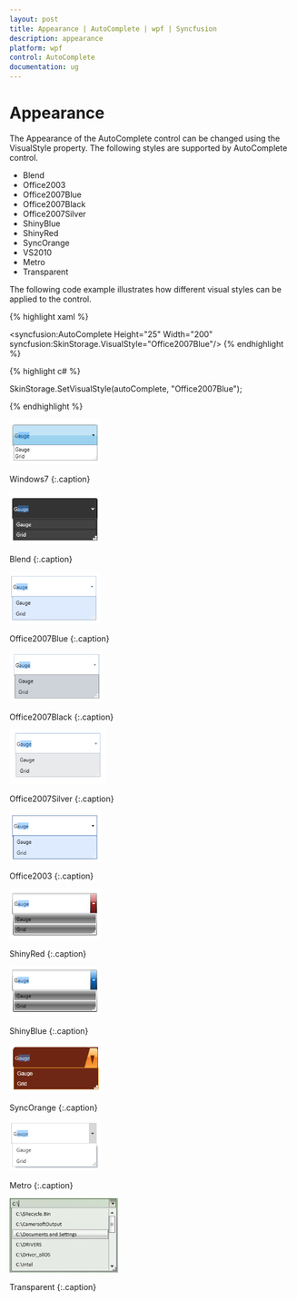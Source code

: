 ```yaml
---
layout: post
title: Appearance | AutoComplete | wpf | Syncfusion
description: appearance
platform: wpf
control: AutoComplete
documentation: ug
---
```


# Appearance

The Appearance of the AutoComplete control can be changed using the VisualStyle property. The following styles are supported by AutoComplete control.

* Blend
* Office2003
* Office2007Blue
* Office2007Black
* Office2007Silver
* ShinyBlue
* ShinyRed
* SyncOrange
* VS2010
* Metro
* Transparent 



The following code example illustrates how different visual styles can be applied to the control.


{% highlight xaml %}


<syncfusion:AutoComplete Height="25" Width="200" syncfusion:SkinStorage.VisualStyle="Office2007Blue"/>
{% endhighlight %}

{% highlight c# %}


SkinStorage.SetVisualStyle(autoComplete, "Office2007Blue");

{% endhighlight %}

![](Appearance_images/Appearance_img1.png)

Windows7
{:.caption}

![](Appearance_images/Appearance_img2.png)

Blend
{:.caption}



![](Appearance_images/Appearance_img3.png)

Office2007Blue
{:.caption}

![](Appearance_images/Appearance_img4.png)

Office2007Black
{:.caption}

![](Appearance_images/Appearance_img5.png)

Office2007Silver
{:.caption}

![](Appearance_images/Appearance_img6.png)

Office2003
{:.caption}

![](Appearance_images/Appearance_img7.png)

ShinyRed
{:.caption}

![](Appearance_images/Appearance_img8.png)

ShinyBlue
{:.caption}



![](Appearance_images/Appearance_img9.png)

SyncOrange
{:.caption}



![](Appearance_images/Appearance_img10.png)

Metro
{:.caption}



![](Appearance_images/Appearance_img11.png)

Transparent
{:.caption}

